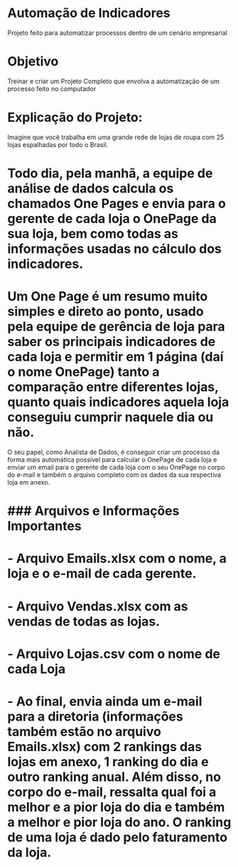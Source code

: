 # Automação de Indicadores 
 Projeto feito para automatizar processos dentro de um cenário empresarial
# Objetivo
 Treinar e criar um Projeto Completo que envolva a automatização de um processo feito no computador
# Explicação do Projeto:
 Imagine que você trabalha em uma grande rede de lojas de roupa com 25 lojas espalhadas por todo o Brasil.
# 
# Todo dia, pela manhã, a equipe de análise de dados calcula os chamados One Pages e envia para o gerente de cada loja o OnePage da sua loja, bem como todas as informações usadas no cálculo dos indicadores.
# 
# Um One Page é um resumo muito simples e direto ao ponto, usado pela equipe de gerência de loja para saber os principais indicadores de cada loja e permitir em 1 página (daí o nome OnePage) tanto a comparação entre diferentes lojas, quanto quais indicadores aquela loja conseguiu cumprir naquele dia ou não.

 O seu papel, como Analista de Dados, é conseguir criar um processo da forma mais automática possível para calcular o OnePage de cada loja e enviar um email para o gerente de cada loja com o seu OnePage no corpo do e-mail e também o arquivo completo com os dados da sua respectiva loja em anexo.
# 
# ### Arquivos e Informações Importantes
# 
# - Arquivo Emails.xlsx com o nome, a loja e o e-mail de cada gerente.
# 
# - Arquivo Vendas.xlsx com as vendas de todas as lojas.
# 
# - Arquivo Lojas.csv com o nome de cada Loja
# 
# - Ao final, envia ainda um e-mail para a diretoria (informações também estão no arquivo Emails.xlsx) com 2 rankings das lojas em anexo, 1 ranking do dia e outro ranking anual. Além disso, no corpo do e-mail, ressalta qual foi a melhor e a pior loja do dia e também a melhor e pior loja do ano. O ranking de uma loja é dado pelo faturamento da loja.

